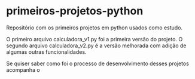 # primeiros-projetos-python
Repositório com os primeiros projetos em python usados como estudo.

O primeiro arquivo calculadora_v1.py foi a primeira versão do projeto.
O segundo arquivo calculadora_v2.py é a versão melhorada com adição de algumas outras funcionalidades.

Se quiser saber como foi o processo de desenvolvimento desses projetos acompanha o 
